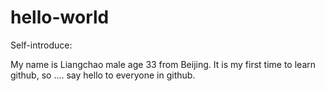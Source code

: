 # hello-world

Self-introduce:

My name is Liangchao male age 33 from Beijing. It is my first time to learn github, so .... say hello to everyone in github.
